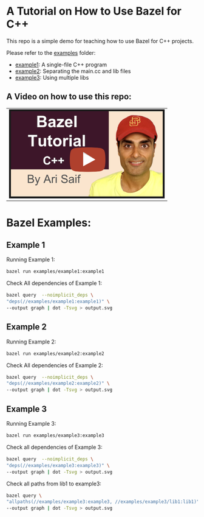 
# A Tutorial on How to Use Bazel for C++
This repo is a simple demo for teaching how to use Bazel for C++ projects.

Please refer to the [examples](/examples) folder:
- [example1](/examples/example1): A single-file C++ program
- [example2](/examples/example2): Separating the main.cc and lib files
- [example3](/examples/example3): Using multiple libs


## A Video on how to use this repo:

<table><tr><td>

<a href="https://youtu.be/JfOzsBi_irY">
<img border="5" alt="Bazel Tutorial for C++" src="https://raw.githubusercontent.com/ourarash/bazel_tutorial/master/video_thumbnail.png" width="400">
</a>
</td></tr></table>

# Bazel Examples:
## Example 1
Running Example 1:
```bash
bazel run examples/example1:example1
```

Check All dependencies of Example 1:

```bash
bazel query  --noimplicit_deps \
"deps(//examples/example1:example1)" \
--output graph | dot -Tsvg > output.svg
```


## Example 2
Running Example 2:

```bash
bazel run examples/example2:example2
```

Check All dependencies of Example 2:
```bash
bazel query  --noimplicit_deps \
"deps(//examples/example2:example2)" \
--output graph | dot -Tsvg > output.svg
```

## Example 3
Running Example 3:

```bash
bazel run examples/example3:example3
```

Check all dependencies of Example 3:
```bash
bazel query  --noimplicit_deps \
"deps(//examples/example3:example3)" \
--output graph | dot -Tsvg > output.svg
```

Check all paths from lib1 to example3:
```bash
bazel query \
"allpaths(//examples/example3:example3, //examples/example3/lib1:lib1)" \
--output graph | dot -Tsvg > output.svg
```
